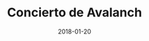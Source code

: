 ---
layout: post
category: day-by-day
date: 2018-01-20
title: Concierto de Avalanch
image:
  thumbnail: /images/blog/thumbnails/2018-01-20-concierto-de-avalanch.jpg
  path: /images/blog/2018-01-20-concierto-de-avalanch.jpg
---